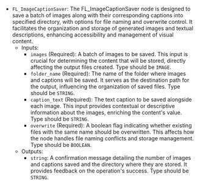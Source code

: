 - `FL_ImageCaptionSaver`: The FL_ImageCaptionSaver node is designed to save a batch of images along with their corresponding captions into specified directory, with options for file naming and overwrite control. It facilitates the organization and storage of generated images and textual descriptions, enhancing accessibility and management of visual content.
    - Inputs:
        - `images` (Required): A batch of images to be saved. This input is crucial for determining the content that will be stored, directly affecting the output files created. Type should be `IMAGE`.
        - `folder_name` (Required): The name of the folder where images and captions will be saved. It serves as the destination path for the output, influencing the organization of saved files. Type should be `STRING`.
        - `caption_text` (Required): The text caption to be saved alongside each image. This input provides contextual or descriptive information about the images, enriching the content's value. Type should be `STRING`.
        - `overwrite` (Required): A boolean flag indicating whether existing files with the same name should be overwritten. This affects how the node handles file naming conflicts and storage management. Type should be `BOOLEAN`.
    - Outputs:
        - `string`: A confirmation message detailing the number of images and captions saved and the directory where they are stored. It provides feedback on the operation's success. Type should be `STRING`.
